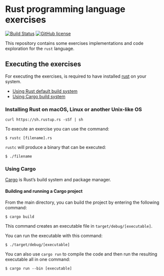 # Rust programming language exercises

[![Build Status](https://travis-ci.org/peterpalau/rust-exercises.svg?branch=master)](https://travis-ci.org/peterpalau/rust-exercises) [![GitHub license](https://img.shields.io/github/license/peterpalau/rust-exercises.svg)](https://github.com/peterpalau/rust-exercises/blob/master/LICENSE)

This repository contains some exercises implementations and code exploration for the `rust` language.

## Executing the exercises

For executing the exercises, is required to have installed [rust](https://www.rust-lang.org/tools/install) on your system.

- [Using Rust default build system](#installing-rust-on-macos-linux-or-another-unix-like-os)
- [Using Cargo build system](#using-cargo)

### Installing Rust on macOS, Linux or another Unix-like OS

```
curl https://sh.rustup.rs -sSf | sh
```

To execute an exercise you can use the command:

```
$ rustc [filename].rs
```

`rustc` will produce a binary that can be executed:

```
$ ./filename
```


### Using Cargo

[Cargo](https://doc.rust-lang.org/book/ch01-01-installation.html#installation) is Rust’s build system and package manager.

#### Building and running a Cargo project

From the main directory, you can build the project by entering the following command:

```
$ cargo build
```

This command creates an executable file in `target/debug/[executable]`.

You can run the executable with this command:

```
$ ./target/debug/[executable]
```

You can also use `cargo run` to compile the code and then run the resulting executable all in one command:

```
$ cargo run --bin [executable]
```
